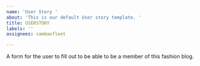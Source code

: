 ```yaml
---
name: 'User Story '
about: 'This is our default User story template. '
title: USERSTORY
labels: ''
assignees: sammaxfleet

---
```


A form for the user to fill out to be able to be a member of this fashion blog.

